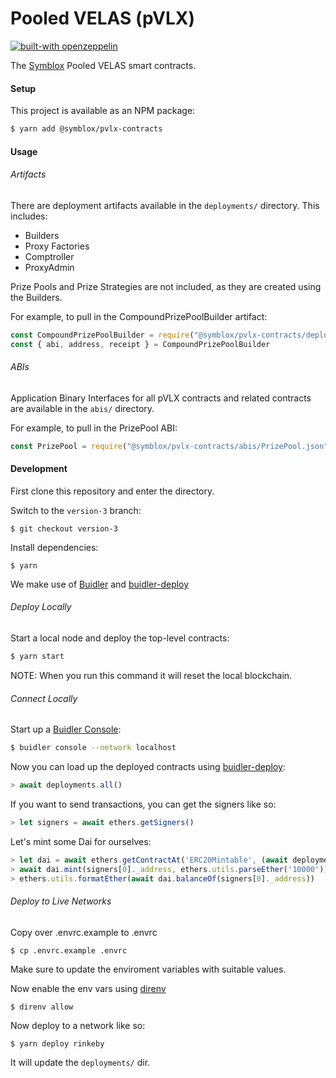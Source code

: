 # Pooled VELAS (pVLX)

[![built-with openzeppelin](https://img.shields.io/badge/built%20with-OpenZeppelin-3677FF)](https://docs.openzeppelin.com/)

The [Symblox](https://symblox.io/) Pooled VELAS smart contracts.

#### Setup

This project is available as an NPM package:

```bash
$ yarn add @symblox/pvlx-contracts
```

#### Usage

###### Artifacts

There are deployment artifacts available in the `deployments/` directory. This includes:

- Builders
- Proxy Factories
- Comptroller
- ProxyAdmin

Prize Pools and Prize Strategies are not included, as they are created using the Builders.

For example, to pull in the CompoundPrizePoolBuilder artifact:

```javascript
const CompoundPrizePoolBuilder = require("@symblox/pvlx-contracts/deployments/rinkeby/CompoundPrizePoolBuilder.json")
const { abi, address, receipt } = CompoundPrizePoolBuilder
```

###### ABIs

Application Binary Interfaces for all pVLX contracts and related contracts are available in the `abis/` directory.

For example, to pull in the PrizePool ABI:

```javascript
const PrizePool = require("@symblox/pvlx-contracts/abis/PrizePool.json")
```

#### Development

First clone this repository and enter the directory.

Switch to the `version-3` branch:

```
$ git checkout version-3
```

Install dependencies:

```
$ yarn
```

We make use of [Buidler](https://buidler.dev) and [buidler-deploy](https://github.com/wighawag/buidler-deploy)

###### Deploy Locally

Start a local node and deploy the top-level contracts:

```bash
$ yarn start
```

NOTE: When you run this command it will reset the local blockchain.

###### Connect Locally

Start up a [Buidler Console](https://buidler.dev/guides/buidler-console.html):

```bash
$ buidler console --network localhost
```

Now you can load up the deployed contracts using [buidler-deploy](https://github.com/wighawag/buidler-deploy):

```javascript
> await deployments.all()
```

If you want to send transactions, you can get the signers like so:

```javascript
> let signers = await ethers.getSigners()
```

Let's mint some Dai for ourselves:

```javascript
> let dai = await ethers.getContractAt('ERC20Mintable', (await deployments.get('Dai')).address, signers[0])
> await dai.mint(signers[0]._address, ethers.utils.parseEther('10000'))
> ethers.utils.formatEther(await dai.balanceOf(signers[0]._address))
```

###### Deploy to Live Networks

Copy over .envrc.example to .envrc

```
$ cp .envrc.example .envrc
```

Make sure to update the enviroment variables with suitable values.

Now enable the env vars using [direnv](https://direnv.net/docs/installation.html)

```
$ direnv allow
```

Now deploy to a network like so:

```
$ yarn deploy rinkeby
```

It will update the `deployments/` dir.
